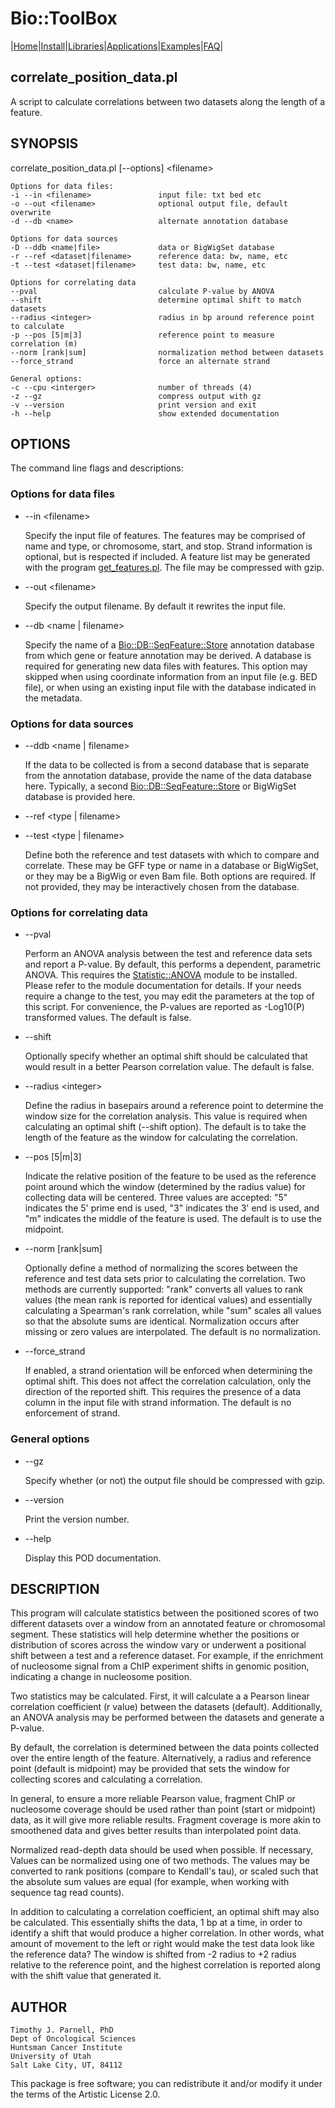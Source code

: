 # Bio::ToolBox

|[Home](ReadMe.md)|[Install](AdvancedInstallation.md)|[Libraries](Libraries.md)|[Applications](Applications.md)|[Examples](Examples.md)|[FAQ](FAQ.md)|

## correlate\_position\_data.pl

A script to calculate correlations between two datasets along the length of a feature.

## SYNOPSIS

correlate\_position\_data.pl \[--options\] &lt;filename>

    Options for data files:
    -i --in <filename>               input file: txt bed etc
    -o --out <filename>              optional output file, default overwrite 
    -d --db <name>                   alternate annotation database
    
    Options for data sources
    -D --ddb <name|file>             data or BigWigSet database
    -r --ref <dataset|filename>      reference data: bw, name, etc
    -t --test <dataset|filename>     test data: bw, name, etc
    
    Options for correlating data
    --pval                           calculate P-value by ANOVA
    --shift                          determine optimal shift to match datasets
    --radius <integer>               radius in bp around reference point to calculate
    -p --pos [5|m|3]                 reference point to measure correlation (m)
    --norm [rank|sum]                normalization method between datasets
    --force_strand                   force an alternate strand
    
    General options:
    -c --cpu <interger>              number of threads (4)
    -z --gz                          compress output with gz
    -v --version                     print version and exit
    -h --help                        show extended documentation

## OPTIONS

The command line flags and descriptions:

### Options for data files

- --in &lt;filename>

    Specify the input file of features. The features may be comprised of 
    name and type, or chromosome, start, and stop. Strand information is 
    optional, but is respected if included. A feature list may be 
    generated with the program [get\_features.pl](https://metacpan.org/pod/get_features.pl). The file may be 
    compressed with gzip.

- --out &lt;filename>

    Specify the output filename. By default it rewrites the input file.

- --db &lt;name | filename>

    Specify the name of a [Bio::DB::SeqFeature::Store](https://metacpan.org/pod/Bio%3A%3ADB%3A%3ASeqFeature%3A%3AStore) annotation database 
    from which gene or feature annotation may be derived. A database is 
    required for generating new data files with features. This option may 
    skipped when using coordinate information from an input file (e.g. BED 
    file), or when using an existing input file with the database indicated 
    in the metadata. 

### Options for data sources

- --ddb &lt;name | filename>

    If the data to be collected is from a second database that is separate 
    from the annotation database, provide the name of the data database here. 
    Typically, a second [Bio::DB::SeqFeature::Store](https://metacpan.org/pod/Bio%3A%3ADB%3A%3ASeqFeature%3A%3AStore) or BigWigSet database 
    is provided here. 

- --ref &lt;type | filename>
- --test &lt;type | filename>

    Define both the reference and test datasets with which to compare and 
    correlate. These may be GFF type or name in a database or BigWigSet, or 
    they may be a BigWig or even Bam file. Both options are required. If 
    not provided, they may be interactively chosen from the database.

### Options for correlating data

- --pval

    Perform an ANOVA analysis between the test and reference data sets and 
    report a P-value. By default, this performs a dependent, parametric 
    ANOVA. This requires the [Statistic::ANOVA](https://metacpan.org/pod/Statistic%3A%3AANOVA) module to be installed. 
    Please refer to the module documentation for details. If your needs 
    require a change to the test, you may edit the parameters at the top 
    of this script. For convenience, the P-values are reported as -Log10(P) 
    transformed values. The default is false.

- --shift

    Optionally specify whether an optimal shift should be calculated that 
    would result in a better Pearson correlation value. The default is 
    false.

- --radius &lt;integer>

    Define the radius in basepairs around a reference point to determine 
    the window size for the correlation analysis. This value is required 
    when calculating an optimal shift (--shift option). The default is to 
    take the length of the feature as the window for calculating the 
    correlation.  

- --pos \[5|m|3\]

    Indicate the relative position of the feature to be used as the 
    reference point around which the window (determined by the radius 
    value) for collecting data will be centered. Three values are 
    accepted: "5" indicates the 5' prime end is used, "3" indicates the 
    3' end is used, and "m" indicates the middle of the feature is used. 
    The default is to use the midpoint. 

- --norm \[rank|sum\]

    Optionally define a method of normalizing the scores between the 
    reference and test data sets prior to calculating the correlation. 
    Two methods are currently supported: "rank" converts all values 
    to rank values (the mean rank is reported for identical values) 
    and essentially calculating a Spearman's rank correlation, while 
    "sum" scales all values so that the absolute sums are identical. 
    Normalization occurs after missing or zero values are interpolated. 
    The default is no normalization.

- --force\_strand

    If enabled, a strand orientation will be enforced when determining the 
    optimal shift. This does not affect the correlation calculation, only 
    the direction of the reported shift. This requires the presence of a 
    data column in the input file with strand information. The default is 
    no enforcement of strand.

### General options

- --gz

    Specify whether (or not) the output file should be compressed with gzip.

- --version

    Print the version number.

- --help

    Display this POD documentation.

## DESCRIPTION

This program will calculate statistics between the positioned scores of
two different datasets over a window from an annotated feature or
chromosomal segment. These statistics will help determine whether the
positions or distribution of scores across the window vary or underwent
a positional shift between a test and a reference dataset. For example,
if the enrichment of nucleosome signal from a ChIP experiment shifts in
genomic position, indicating a change in nucleosome position. 

Two statistics may be calculated. First, it will calculate a a Pearson
linear correlation coefficient (r value) between the datasets (default). 
Additionally, an ANOVA analysis may be performed between the datasets and 
generate a P-value. 

By default, the correlation is determined between the data points 
collected over the entire length of the feature. Alternatively, a 
radius and reference point (default is midpoint) may be provided 
that sets the window for collecting scores and calculating a correlation.

In general, to ensure a more reliable Pearson value, fragment ChIP or 
nucleosome coverage should be used rather than point (start or midpoint) 
data, as it will give more reliable results. Fragment coverage is more 
akin to smoothened data and gives better results than interpolated point 
data. 

Normalized read-depth data should be used when possible. If necessary, 
Values can be normalized using one of two methods. The values may be 
converted to rank positions (compare to Kendall's tau), or scaled such 
that the absolute sum values are equal (for example, when working with 
sequence tag read counts).

In addition to calculating a correlation coefficient, an optimal shift 
may also be calculated. This essentially shifts the data, 1 bp at a time, 
in order to identify a shift that would produce a higher correlation. In 
other words, what amount of movement to the left or right would make the 
test data look like the reference data? The window is shifted from -2 
radius to +2 radius relative to the reference point, and the highest 
correlation is reported along with the shift value that generated it. 

## AUTHOR

    Timothy J. Parnell, PhD
    Dept of Oncological Sciences
    Huntsman Cancer Institute
    University of Utah
    Salt Lake City, UT, 84112

This package is free software; you can redistribute it and/or modify
it under the terms of the Artistic License 2.0.  
